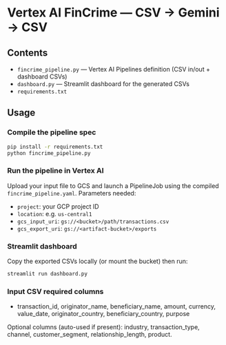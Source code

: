 # Vertex AI FinCrime — CSV → Gemini → CSV

## Contents
- `fincrime_pipeline.py` — Vertex AI Pipelines definition (CSV in/out + dashboard CSVs)
- `dashboard.py` — Streamlit dashboard for the generated CSVs
- `requirements.txt`

## Usage

### Compile the pipeline spec
```bash
pip install -r requirements.txt
python fincrime_pipeline.py
```

### Run the pipeline in Vertex AI
Upload your input file to GCS and launch a PipelineJob using the compiled `fincrime_pipeline.yaml`.
Parameters needed:
- `project`: your GCP project ID
- `location`: e.g. `us-central1`
- `gcs_input_uri`: `gs://<bucket>/path/transactions.csv`
- `gcs_export_uri`: `gs://<artifact-bucket>/exports`

### Streamlit dashboard
Copy the exported CSVs locally (or mount the bucket) then run:
```bash
streamlit run dashboard.py
```

### Input CSV required columns
- transaction_id, originator_name, beneficiary_name, amount, currency, value_date,
  originator_country, beneficiary_country, purpose

Optional columns (auto-used if present): industry, transaction_type, channel,
customer_segment, relationship_length, product.